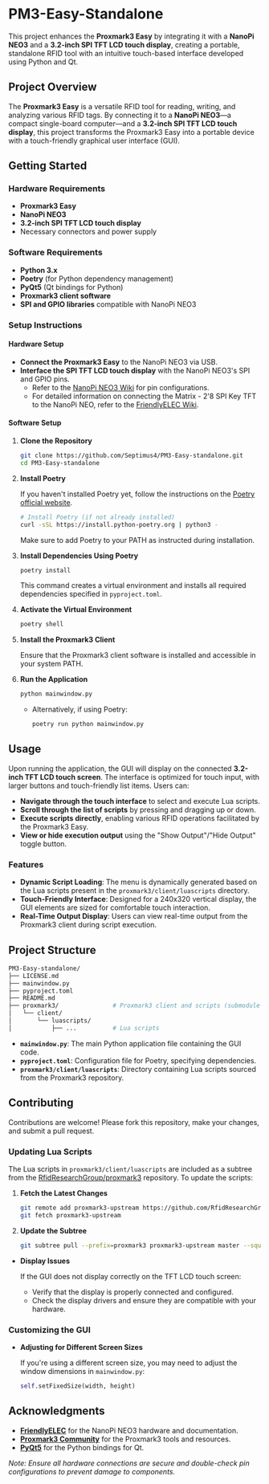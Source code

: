 # PM3-Easy-Standalone

This project enhances the **Proxmark3 Easy** by integrating it with a **NanoPi NEO3** and a **3.2-inch SPI TFT LCD touch display**, creating a portable, standalone RFID tool with an intuitive touch-based interface developed using Python and Qt.

## Project Overview

The **Proxmark3 Easy** is a versatile RFID tool for reading, writing, and analyzing various RFID tags. By connecting it to a **NanoPi NEO3**—a compact single-board computer—and a **3.2-inch SPI TFT LCD touch display**, this project transforms the Proxmark3 Easy into a portable device with a touch-friendly graphical user interface (GUI).

## Getting Started

### Hardware Requirements

- **Proxmark3 Easy**
- **NanoPi NEO3**
- **3.2-inch SPI TFT LCD touch display**
- Necessary connectors and power supply

### Software Requirements

- **Python 3.x**
- **Poetry** (for Python dependency management)
- **PyQt5** (Qt bindings for Python)
- **Proxmark3 client software**
- **SPI and GPIO libraries** compatible with NanoPi NEO3

### Setup Instructions

#### Hardware Setup

- **Connect the Proxmark3 Easy** to the NanoPi NEO3 via USB.
- **Interface the SPI TFT LCD touch display** with the NanoPi NEO3's SPI and GPIO pins.
    - Refer to the [NanoPi NEO3 Wiki](https://wiki.friendlyelec.com/wiki/index.php/NanoPi_NEO3) for pin configurations.
    - For detailed information on connecting the Matrix - 2'8 SPI Key TFT to the NanoPi NEO, refer to the [FriendlyELEC Wiki](https://wiki.friendlyelec.com/wiki/index.php/Matrix_-_2%278_SPI_Key_TFT).

#### Software Setup

1. **Clone the Repository**

   ```bash
   git clone https://github.com/Septimus4/PM3-Easy-standalone.git
   cd PM3-Easy-standalone
   ```

2. **Install Poetry**

   If you haven't installed Poetry yet, follow the instructions on the [Poetry official website](https://python-poetry.org/docs/#installation).

   ```bash
   # Install Poetry (if not already installed)
   curl -sSL https://install.python-poetry.org | python3 -
   ```

   Make sure to add Poetry to your PATH as instructed during installation.

3. **Install Dependencies Using Poetry**

   ```bash
   poetry install
   ```

   This command creates a virtual environment and installs all required dependencies specified in `pyproject.toml`.

4. **Activate the Virtual Environment**

   ```bash
   poetry shell
   ```

5. **Install the Proxmark3 Client**

   Ensure that the Proxmark3 client software is installed and accessible in your system PATH.

6. **Run the Application**

   ```bash
   python mainwindow.py
   ```

    - Alternatively, if using Poetry:

      ```bash
      poetry run python mainwindow.py
      ```

## Usage

Upon running the application, the GUI will display on the connected **3.2-inch TFT LCD touch screen**. The interface is optimized for touch input, with larger buttons and touch-friendly list items. Users can:

- **Navigate through the touch interface** to select and execute Lua scripts.
- **Scroll through the list of scripts** by pressing and dragging up or down.
- **Execute scripts directly**, enabling various RFID operations facilitated by the Proxmark3 Easy.
- **View or hide execution output** using the "Show Output"/"Hide Output" toggle button.

### Features

- **Dynamic Script Loading**: The menu is dynamically generated based on the Lua scripts present in the `proxmark3/client/luascripts` directory.
- **Touch-Friendly Interface**: Designed for a 240x320 vertical display, the GUI elements are sized for comfortable touch interaction.
- **Real-Time Output Display**: Users can view real-time output from the Proxmark3 client during script execution.

## Project Structure

```bash
PM3-Easy-standalone/
├── LICENSE.md
├── mainwindow.py
├── pyproject.toml
├── README.md
├── proxmark3/               # Proxmark3 client and scripts (submodule or subtree)
│   └── client/
│       └── luascripts/
│           ├── ...          # Lua scripts
```

- **`mainwindow.py`**: The main Python application file containing the GUI code.
- **`pyproject.toml`**: Configuration file for Poetry, specifying dependencies.
- **`proxmark3/client/luascripts`**: Directory containing Lua scripts sourced from the Proxmark3 repository.

## Contributing

Contributions are welcome! Please fork this repository, make your changes, and submit a pull request.

### Updating Lua Scripts

The Lua scripts in `proxmark3/client/luascripts` are included as a subtree from the [RfidResearchGroup/proxmark3](https://github.com/RfidResearchGroup/proxmark3) repository. To update the scripts:

1. **Fetch the Latest Changes**

   ```bash
   git remote add proxmark3-upstream https://github.com/RfidResearchGroup/proxmark3.git
   git fetch proxmark3-upstream
   ```

2. **Update the Subtree**

   ```bash
   git subtree pull --prefix=proxmark3 proxmark3-upstream master --squash
   ```

- **Display Issues**

  If the GUI does not display correctly on the TFT LCD touch screen:

    - Verify that the display is properly connected and configured.
    - Check the display drivers and ensure they are compatible with your hardware.

### Customizing the GUI

- **Adjusting for Different Screen Sizes**

  If you're using a different screen size, you may need to adjust the window dimensions in `mainwindow.py`:

  ```python
  self.setFixedSize(width, height)
  ```
  
## Acknowledgments

- **[FriendlyELEC](https://www.friendlyelec.com/)** for the NanoPi NEO3 hardware and documentation.
- **[Proxmark3 Community](https://github.com/RfidResearchGroup/proxmark3)** for the Proxmark3 tools and resources.
- **[PyQt5](https://riverbankcomputing.com/software/pyqt/intro)** for the Python bindings for Qt.

*Note: Ensure all hardware connections are secure and double-check pin configurations to prevent damage to components.*
